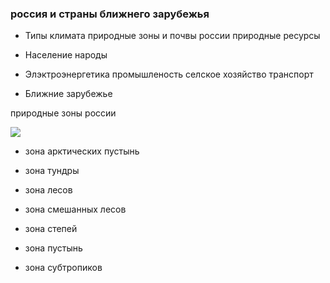 ### россия и страны ближнего зарубежья





- Типы климата природные зоны и почвы россии природные ресурсы

- Население народы

- Элэктроэнергетика промышленость селское хозяйство транспорт

- Ближние зарубежье









природные зоны россии

![](https://udoba.org/sites/default/files/h5p/content/41967/images/file-62a1f9e5af08c.jpg)










- зона арктических пустынь




- зона тундры



- зона лесов




- зона смешанных лесов




- зона степей





- зона пустынь

- зона субтропиков

